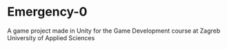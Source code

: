 # Emergency-0
A game project made in Unity for the Game Development course at Zagreb University of Applied Sciences
